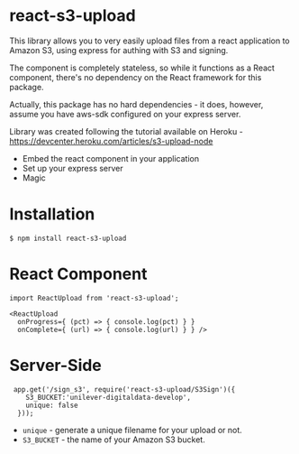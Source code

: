 # react-s3-upload

This library allows you to very easily upload files from a react application to Amazon S3, using express for authing with S3 and signing.

The component is completely stateless, so while it functions as a React component, there's no dependency on the React framework for this package.

Actually, this package has no hard dependencies - it does, however, assume you have aws-sdk configured on your express server.

Library was created following the tutorial available on Heroku - https://devcenter.heroku.com/articles/s3-upload-node

  - Embed the react component in your application
  - Set up your express server
  - Magic

# Installation

    $ npm install react-s3-upload

# React Component

    import ReactUpload from 'react-s3-upload';

    <ReactUpload 
      onProgress={ (pct) => { console.log(pct) } }
      onComplete={ (url) => { console.log(url) } } />


# Server-Side

     app.get('/sign_s3', require('react-s3-upload/S3Sign')({
        S3_BUCKET:'unilever-digitaldata-develop', 
        unique: false
      }));

  - `unique` - generate a unique filename for your upload or not.
  - `S3_BUCKET` - the name of your Amazon S3 bucket.
